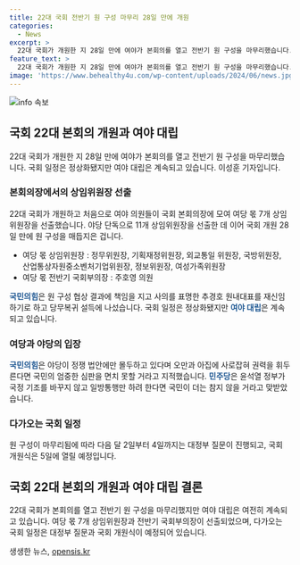 ```yaml
---
title: 22대 국회 전반기 원 구성 마무리 28일 만에 개원
categories:
  - News
excerpt: >
  22대 국회가 개원한 지 28일 만에 여야가 본회의를 열고 전반기 원 구성을 마무리했습니다. 여당 몫 7개 상임위원장을 선출하며 원 구성을 완료했고, 국회 일정은 정상화됐지만 여야 대립은 계속되고 있습니다. 국민의힘은 추경호 원내대표를 재신임하기로 하고, 야당이 정쟁 법안에만 몰두하고 있다고 비판했으며, 민주당은 정부의 국정 기조를 바꾸지 않는다면 국민이 참지 않을 것이라고 경고했습니다. 원 구성이 마무리되면 다음 달 2일부터 4일까지는 대정부 질문이, 5일에는 국회 개원식이 열릴 예정입니다.
feature_text: >
  22대 국회가 개원한 지 28일 만에 여야가 본회의를 열고 전반기 원 구성을 마무리했습니다. 여당 몫 7개 상임위원장을 선출하며 원 구성을 완료했고, 국회 일정은 정상화됐지만 여야 대립은 계속되고 있습니다. 국민의힘은 추경호 원내대표를 재신임하기로 하고, 야당이 정쟁 법안에만 몰두하고 있다고 비판했으며, 민주당은 정부의 국정 기조를 바꾸지 않는다면 국민이 참지 않을 것이라고 경고했습니다. 원 구성이 마무리되면 다음 달 2일부터 4일까지는 대정부 질문이, 5일에는 국회 개원식이 열릴 예정입니다.
image: 'https://www.behealthy4u.com/wp-content/uploads/2024/06/news.jpg'
---
```


<p><img src="https://www.behealthy4u.com/wp-content/uploads/2024/06/news.jpg" alt="info 속보" /></p>

<h2 data-ke-size="size26">국회 22대 본회의 개원과 여야 대립</h2>

<p data-ke-size="size16">22대 국회가 개원한 지 28일 만에 여야가 본회의를 열고 전반기 원 구성을 마무리했습니다. 국회 일정은 정상화됐지만 여야 대립은 계속되고 있습니다. 이성훈 기자입니다.</p>

<h3>본회의장에서의 상임위원장 선출</h3>

<p data-ke-size="size16">22대 국회가 개원하고 처음으로 여야 의원들이 국회 본회의장에 모여 여당 몫 7개 상임위원장을 선출했습니다. 야당 단독으로 11개 상임위원장을 선출한 데 이어 국회 개원 28일 만에 원 구성을 매듭지은 겁니다.</p>

<ul>
  <li>여당 몫 상임위원장 : 정무위원장, 기획재정위원장, 외교통일 위원장, 국방위원장, 산업통상자원중소벤처기업위원장, 정보위원장, 여성가족위원장</li>
  <li>여당 몫 전반기 국회부의장 : 주호영 의원</li>
</ul>

<p data-ke-size="size16"><b><span style="color: #1a5490;">국민의힘</span></b>은 원 구성 협상 결과에 책임을 지고 사의를 표명한 추경호 원내대표를 재신임하기로 하고 당무복귀 설득에 나섰습니다. 국회 일정은 정상화됐지만 <b><span style="color: #1a5490;">여야 대립</span></b>은 계속되고 있습니다.</p>

<h3>여당과 야당의 입장</h3>

<p data-ke-size="size16"><b><span style="color: #1a5490;">국민의힘</span></b>은 야당이 정쟁 법안에만 몰두하고 있다며 오만과 아집에 사로잡혀 권력을 휘두른다면 국민의 엄중한 심판을 면치 못할 거라고 지적했습니다. <b><span style="color: #1a5490;">민주당</span></b>은 윤석열 정부가 국정 기조를 바꾸지 않고 일방통행만 하려 한다면 국민이 더는 참지 않을 거라고 맞받았습니다.</p>

<h3>다가오는 국회 일정</h3>

<p data-ke-size="size16">원 구성이 마무리됨에 따라 다음 달 2일부터 4일까지는 대정부 질문이 진행되고, 국회 개원식은 5일에 열릴 예정입니다.</p>

<h2 data-ke-size="size26">국회 22대 본회의 개원과 여야 대립 결론</h2>

<p data-ke-size="size16">22대 국회가 본회의를 열고 전반기 원 구성을 마무리했지만 여야 대립은 여전히 계속되고 있습니다. 여당 몫 7개 상임위원장과 전반기 국회부의장이 선출되었으며, 다가오는 국회 일정은 대정부 질문과 국회 개원식이 예정되어 있습니다.</p>
생생한 뉴스, <a href="https://opensis.kr" rel="dofollow">opensis.kr</a>


